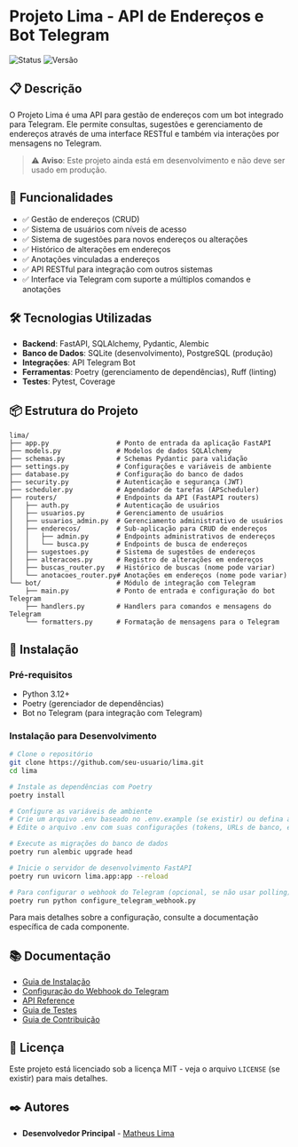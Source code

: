 # Projeto Lima - API de Endereços e Bot Telegram

![Status](https://img.shields.io/badge/Status-Em%20Desenvolvimento-yellow)
![Versão](https://img.shields.io/badge/Versão-0.1.0-blue)

## 📋 Descrição

O Projeto Lima é uma API para gestão de endereços com um bot integrado para Telegram. Ele permite consultas, sugestões e gerenciamento de endereços através de uma interface RESTful e também via interações por mensagens no Telegram.

> ⚠️ **Aviso**: Este projeto ainda está em desenvolvimento e não deve ser usado em produção.

## 🚀 Funcionalidades

- ✅ Gestão de endereços (CRUD)
- ✅ Sistema de usuários com níveis de acesso
- ✅ Sistema de sugestões para novos endereços ou alterações
- ✅ Histórico de alterações em endereços
- ✅ Anotações vinculadas a endereços
- ✅ API RESTful para integração com outros sistemas
- ✅ Interface via Telegram com suporte a múltiplos comandos e anotações

## 🛠️ Tecnologias Utilizadas

- **Backend**: FastAPI, SQLAlchemy, Pydantic, Alembic
- **Banco de Dados**: SQLite (desenvolvimento), PostgreSQL (produção)
- **Integrações**: API Telegram Bot
- **Ferramentas**: Poetry (gerenciamento de dependências), Ruff (linting)
- **Testes**: Pytest, Coverage

## 📦 Estrutura do Projeto

```
lima/
├── app.py                 # Ponto de entrada da aplicação FastAPI
├── models.py              # Modelos de dados SQLAlchemy
├── schemas.py             # Schemas Pydantic para validação
├── settings.py            # Configurações e variáveis de ambiente
├── database.py            # Configuração do banco de dados
├── security.py            # Autenticação e segurança (JWT)
├── scheduler.py           # Agendador de tarefas (APScheduler)
├── routers/               # Endpoints da API (FastAPI routers)
│   ├── auth.py            # Autenticação de usuários
│   ├── usuarios.py        # Gerenciamento de usuários
│   ├── usuarios_admin.py  # Gerenciamento administrativo de usuários
│   ├── enderecos/         # Sub-aplicação para CRUD de endereços
│   │   ├── admin.py       # Endpoints administrativos de endereços
│   │   └── busca.py       # Endpoints de busca de endereços
│   ├── sugestoes.py       # Sistema de sugestões de endereços
│   ├── alteracoes.py      # Registro de alterações em endereços
│   ├── buscas_router.py   # Histórico de buscas (nome pode variar)
│   └── anotacoes_router.py# Anotações em endereços (nome pode variar)
└── bot/                   # Módulo de integração com Telegram
    ├── main.py            # Ponto de entrada e configuração do bot Telegram
    ├── handlers.py        # Handlers para comandos e mensagens do Telegram
    └── formatters.py      # Formatação de mensagens para o Telegram
```

## 🔧 Instalação

### Pré-requisitos

- Python 3.12+
- Poetry (gerenciador de dependências)
- Bot no Telegram (para integração com Telegram)

### Instalação para Desenvolvimento

```bash
# Clone o repositório
git clone https://github.com/seu-usuario/lima.git
cd lima

# Instale as dependências com Poetry
poetry install

# Configure as variáveis de ambiente
# Crie um arquivo .env baseado no .env.example (se existir) ou defina as variáveis diretamente
# Edite o arquivo .env com suas configurações (tokens, URLs de banco, etc.)

# Execute as migrações do banco de dados
poetry run alembic upgrade head

# Inicie o servidor de desenvolvimento FastAPI
poetry run uvicorn lima.app:app --reload

# Para configurar o webhook do Telegram (opcional, se não usar polling)
poetry run python configure_telegram_webhook.py
```

Para mais detalhes sobre a configuração, consulte a documentação específica de cada componente.

## 📚 Documentação

- [Guia de Instalação](#-instalação)
- [Configuração do Webhook do Telegram](docs/README.md) <!-- Assumindo que o README.md em docs/ agora cobre isso -->
- [API Reference](docs/README.md) <!-- Assumindo que o README.md em docs/ agora cobre isso -->
- [Guia de Testes](docs/README.md) <!-- Assumindo que o README.md em docs/ agora cobre isso -->
- [Guia de Contribuição](docs/README.md) <!-- Assumindo que o README.md em docs/ agora cobre isso -->

## 📝 Licença

Este projeto está licenciado sob a licença MIT - veja o arquivo `LICENSE` (se existir) para mais detalhes.

## ✒️ Autores

- **Desenvolvedor Principal** - [Matheus Lima](https://github.com/matheus-lima-silva)